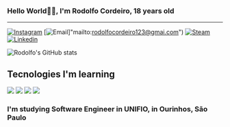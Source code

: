 ### Hello World🤙🏼, I'm Rodolfo Cordeiro, 18 years old
---
[![Instagram](https://img.shields.io/badge/Instagram-E4405F?style=for-the-badge&logo=instagram&logoColor=white)](https://www.instagram.com/scarpim.rodolfo/)
[![Email](https://img.shields.io/badge/Gmail-D14836?style=for-the-badge&logo=gmail&logoColor=white)]"mailto:rodolfocordeiro123@gmai.com")
[![Steam](https://img.shields.io/badge/Steam-000000?style=for-the-badge&logo=steam&logoColor=white)](https://steamcommunity.com/id/rogidocelta/)
[![Linkedin](https://img.shields.io/badge/LinkedIn-0077B5?style=for-the-badge&logo=linkedin&logoColor=white)](https://www.linkedin.com/in/rodolfo-scarpim-cordeiro-9b89392b7/)

![Rodolfo's GitHub stats](https://github-readme-stats.vercel.app/api?username=dorfocordeiro&show_icons=true&theme=dracula)


## Tecnologies I'm learning

<div>
    <img src="https://img.shields.io/badge/HTML5-E34F26?style=for-the-badge&logo=html5&logoColor=white">
	<img src="https://img.shields.io/badge/CSS-239120?&style=for-the-badge&logo=css3&logoColor=white">
    	<img src="https://img.shields.io/badge/JavaScript-F7DF1E?style=for-the-badge&logo=javascript&logoColor=black">
    <img src="https://img.shields.io/badge/Python-3776AB?style=for-the-badge&logo=python&logoColor=white">
</div>

### I'm studying Software Engineer in UNIFIO, in Ourinhos, São Paulo
